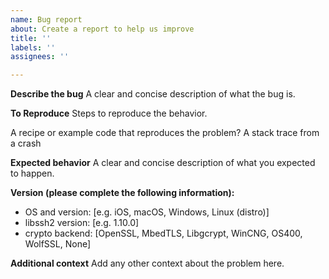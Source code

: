 ```yaml
---
name: Bug report
about: Create a report to help us improve
title: ''
labels: ''
assignees: ''

---
```


**Describe the bug**
A clear and concise description of what the bug is.

**To Reproduce**
Steps to reproduce the behavior.

A recipe or example code that reproduces the problem? A stack trace from a crash

**Expected behavior**
A clear and concise description of what you expected to happen.

**Version (please complete the following information):**
 - OS and version: [e.g. iOS, macOS, Windows, Linux (distro)]
 - libssh2 version: [e.g. 1.10.0]
 - crypto backend: [OpenSSL, MbedTLS, Libgcrypt, WinCNG, OS400, WolfSSL, None]

**Additional context**
Add any other context about the problem here.
